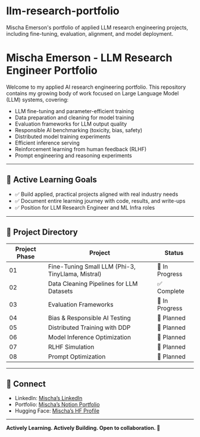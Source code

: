# llm-research-portfolio
Mischa Emerson's portfolio of applied LLM research engineering projects, including fine-tuning, evaluation, alignment, and model deployment.
# Mischa Emerson - LLM Research Engineer Portfolio

Welcome to my applied AI research engineering portfolio. This repository contains my growing body of work focused on Large Language Model (LLM) systems, covering:

- LLM fine-tuning and parameter-efficient training
- Data preparation and cleaning for model training
- Evaluation frameworks for LLM output quality
- Responsible AI benchmarking (toxicity, bias, safety)
- Distributed model training experiments
- Efficient inference serving
- Reinforcement learning from human feedback (RLHF)
- Prompt engineering and reasoning experiments

---

## 📌 Active Learning Goals

- ✅ Build applied, practical projects aligned with real industry needs
- ✅ Document entire learning journey with code, results, and write-ups
- ✅ Position for LLM Research Engineer and ML Infra roles

---

## 📂 Project Directory

| Project Phase | Project | Status |
| --- | --- | --- |
| 01 | Fine-Tuning Small LLM (Phi-3, TinyLlama, Mistral) | 🔨 In Progress |
| 02 | Data Cleaning Pipelines for LLM Datasets | ✅ Complete |
| 03 | Evaluation Frameworks | 🔨 In Progress |
| 04 | Bias & Responsible AI Testing | 🔨 Planned |
| 05 | Distributed Training with DDP | 🔨 Planned |
| 06 | Model Inference Optimization | 🔨 Planned |
| 07 | RLHF Simulation | 🔨 Planned |
| 08 | Prompt Optimization | 🔨 Planned |

---

## 🔗 Connect

- LinkedIn: [Mischa’s LinkedIn](#)
- Portfolio: [Mischa’s Notion Portfolio](#)
- Hugging Face: [Mischa’s HF Profile](#)

---

**Actively Learning. Actively Building. Open to collaboration. 🚀**
